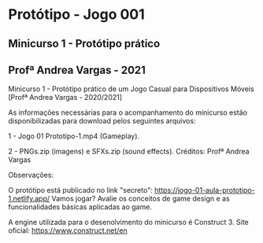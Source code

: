 # Protótipo - Jogo 001
## Minicurso 1 - Protótipo prático 
## Profª Andrea Vargas - 2021

Minicurso 1 - Protótipo prático de um Jogo Casual para Dispositivos Móveis [Profª Andrea Vargas - 2020/2021]

As informações necessárias para o acompanhamento do minicurso estão disponibilizadas para download pelos seguintes arquivos: 

1 - Jogo 01 Prototipo-1.mp4 (Gameplay).

2 - PNGs.zip (imagens) e SFXs.zip (sound effects). Créditos: Profª Andrea Vargas 

Observações: 

O protótipo está publicado no link "secreto": https://jogo-01-aula-prototipo-1.netlify.app/ Vamos jogar? 
Avalie os conceitos de game design e as funcionalidades básicas aplicadas ao game.

A engine utilizada para o desenolvimento do minicurso é Construct 3. Site oficial: https://www.construct.net/en


